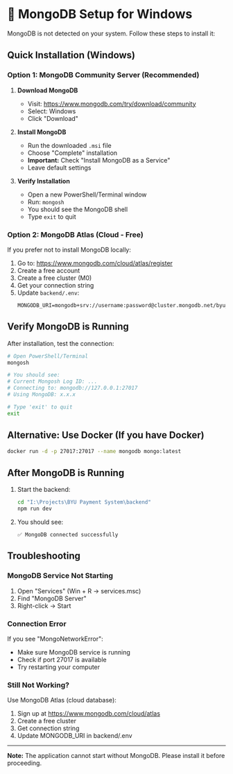 # 🍃 MongoDB Setup for Windows

MongoDB is not detected on your system. Follow these steps to install it:

## Quick Installation (Windows)

### Option 1: MongoDB Community Server (Recommended)

1. **Download MongoDB**
   - Visit: https://www.mongodb.com/try/download/community
   - Select: Windows
   - Click "Download"

2. **Install MongoDB**
   - Run the downloaded `.msi` file
   - Choose "Complete" installation
   - **Important:** Check "Install MongoDB as a Service"
   - Leave default settings

3. **Verify Installation**
   - Open a new PowerShell/Terminal window
   - Run: `mongosh`
   - You should see the MongoDB shell
   - Type `exit` to quit

### Option 2: MongoDB Atlas (Cloud - Free)

If you prefer not to install MongoDB locally:

1. Go to: https://www.mongodb.com/cloud/atlas/register
2. Create a free account
3. Create a free cluster (M0)
4. Get your connection string
5. Update `backend/.env`:
   ```env
   MONGODB_URI=mongodb+srv://username:password@cluster.mongodb.net/byu_virtual
   ```

## Verify MongoDB is Running

After installation, test the connection:

```bash
# Open PowerShell/Terminal
mongosh

# You should see:
# Current Mongosh Log ID: ...
# Connecting to: mongodb://127.0.0.1:27017
# Using MongoDB: x.x.x

# Type 'exit' to quit
exit
```

## Alternative: Use Docker (If you have Docker)

```bash
docker run -d -p 27017:27017 --name mongodb mongo:latest
```

## After MongoDB is Running

1. Start the backend:
   ```bash
   cd "I:\Projects\BYU Payment System\backend"
   npm run dev
   ```

2. You should see:
   ```
   ✅ MongoDB connected successfully
   ```

## Troubleshooting

### MongoDB Service Not Starting

1. Open "Services" (Win + R → services.msc)
2. Find "MongoDB Server"
3. Right-click → Start

### Connection Error

If you see "MongoNetworkError":
- Make sure MongoDB service is running
- Check if port 27017 is available
- Try restarting your computer

### Still Not Working?

Use MongoDB Atlas (cloud database):
1. Sign up at https://www.mongodb.com/cloud/atlas
2. Create a free cluster
3. Get connection string
4. Update MONGODB_URI in backend/.env

---

**Note:** The application cannot start without MongoDB. Please install it before proceeding.

